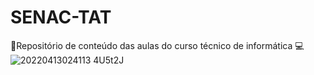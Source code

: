 # SENAC-TAT
📂Repositório de conteúdo das aulas do curso técnico de informática 💻
![20220413024113 4U5t2J](https://github.com/guimattosz/SENAC-TAT/assets/150241551/e9343bff-57c3-46c7-a182-9276c28dec6b)
